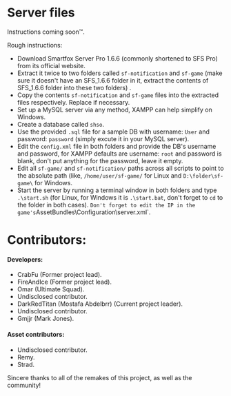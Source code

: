 # Server files
Instructions coming soon:tm:.

Rough instructions:
- Download Smartfox Server Pro 1.6.6 (commonly shortened to SFS Pro) from its official website.
- Extract it twice to two folders called `sf-notification` and `sf-game` (make sure it doesn't have an SFS_1.6.6 folder in it, extract the contents of SFS_1.6.6 folder into these two folders) .
- Copy the contents `sf-notification` and `sf-game` files into the extracted files respectively. Replace if necessary.
- Set up a MySQL server via any method, XAMPP can help simplify on Windows.
- Create a database called `shso`.
- Use the provided `.sql` file for a sample DB with username: `User` and password: `password` (simply excute it in your MySQL server).
- Edit the `config.xml` file in both folders and provide the DB's username and password, for XAMPP defaults are username: `root` and password is blank, don't put anything for the password, leave it empty.
- Edit all `sf-game/` and `sf-notification/` paths across all scripts to point to the absolute path (like, `/home/user/sf-game/` for Linux and `D:\folder\sf-game\` for Windows.
- Start the server by running a terminal window in both folders and type `.\start.sh` (for Linux, for Windows it is `.\start.bat`, don't forget to `cd` to the folder in both cases).
` Don't forget to edit the IP in the game's `AssetBundles\Configuration\server.xml`.
# Contributors:
#### Developers:
* CrabFu (Former project lead).
* FireAndIce (Former project lead).
* Omar (Ultimate Squad).
* Undisclosed contributor.
* DarkRedTitan (Mostafa Abdelbrr) (Current project leader).
* Undisclosed contributor.
* Gmjjr (Mark Jones).
#### Asset contributors:
* Undisclosed contributor.
* Remy.
* Strad.

Sincere thanks to all of the remakes of this project, as well as the community!
